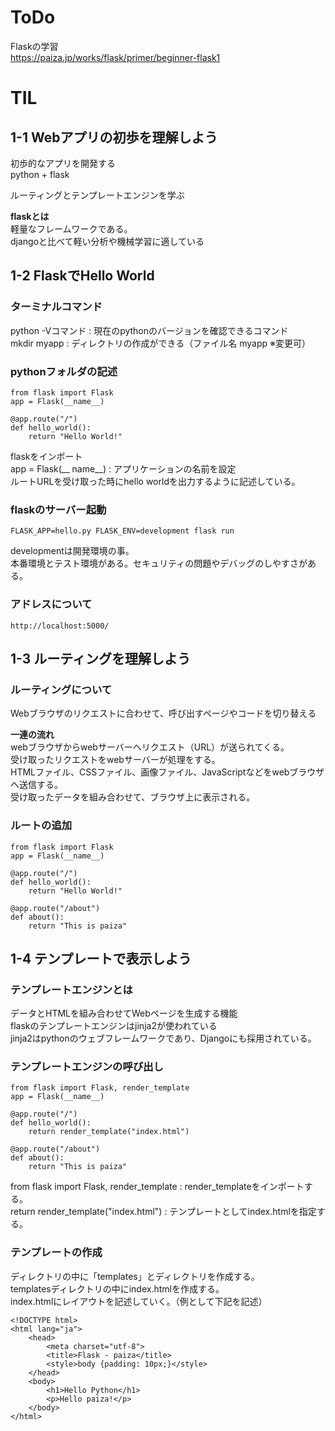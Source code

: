 # ToDo
Flaskの学習<br>
https://paiza.jp/works/flask/primer/beginner-flask1

# TIL

## 1-1 Webアプリの初歩を理解しよう
初歩的なアプリを開発する<br>
python + flask

ルーティングとテンプレートエンジンを学ぶ<br>

<b>flaskとは</b><br>
軽量なフレームワークである。<br>
djangoと比べて軽い分析や機械学習に適している<br>

## 1-2 FlaskでHello World

### ターミナルコマンド
python -Vコマンド : 現在のpythonのバージョンを確認できるコマンド<br>
mkdir myapp : ディレクトリの作成ができる（ファイル名 myapp ※変更可）

### pythonフォルダの記述
```
from flask import Flask
app = Flask(__name__)

@app.route("/")
def hello_world():
    return "Hello World!"
```
flaskをインポート<br>
app = Flask(__ name__) : アプリケーションの名前を設定<br>
ルートURLを受け取った時にhello worldを出力するように記述している。<br>

### flaskのサーバー起動
```
FLASK_APP=hello.py FLASK_ENV=development flask run
```
developmentは開発環境の事。<br>
本番環境とテスト環境がある。セキュリティの問題やデバッグのしやすさがある。

### アドレスについて
```
http://localhost:5000/
```

## 1-3 ルーティングを理解しよう

### ルーティングについて
Webブラウザのリクエストに合わせて、呼び出すページやコードを切り替える<br>

<b>一連の流れ</b><br>
webブラウザからwebサーバーへリクエスト（URL）が送られてくる。<br>
受け取ったリクエストをwebサーバーが処理をする。<br>
HTMLファイル、CSSファイル、画像ファイル、JavaScriptなどをwebブラウザへ送信する。<br>
受け取ったデータを組み合わせて、ブラウザ上に表示される。

### ルートの追加
```
from flask import Flask
app = Flask(__name__)

@app.route("/")
def hello_world():
    return "Hello World!"

@app.route("/about")
def about():
    return "This is paiza"
```

## 1-4 テンプレートで表示しよう
### テンプレートエンジンとは
データとHTMLを組み合わせてWebページを生成する機能<br>
flaskのテンプレートエンジンはjinja2が使われている<br>
jinja2はpythonのウェブフレームワークであり、Djangoにも採用されている。

### テンプレートエンジンの呼び出し
```
from flask import Flask, render_template
app = Flask(__name__)

@app.route("/")
def hello_world():
    return render_template("index.html")

@app.route("/about")
def about():
    return "This is paiza"
```
from flask import Flask, render_template : render_templateをインポートする。<br>
return render_template("index.html") : テンプレートとしてindex.htmlを指定する。

### テンプレートの作成
ディレクトリの中に「templates」とディレクトリを作成する。<br>
templatesディレクトリの中にindex.htmlを作成する。<br>
index.htmlにレイアウトを記述していく。（例として下記を記述）
```
<!DOCTYPE html>
<html lang="ja">
    <head>
        <meta charset="utf-8">
        <title>Flask - paiza</title>
        <style>body {padding: 10px;}</style>
    </head>
    <body>
        <h1>Hello Python</h1>
        <p>Hello paiza!</p>
    </body>
</html>
```


